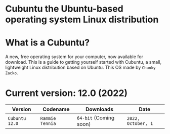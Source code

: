 # Cubuntu the Ubuntu-based operating system Linux distribution

# What is a Cubuntu?


A new, free operating system for your computer, now available for download.
This is a guide to getting yourself started with Cubuntu, a small, lightweight Linux distribution based on Ubuntu.
This OS made by `Chunky Zacko`.


# Current version: 12.0 (2022)


| Version          | Codename         | Downloads                  | Date                   |
|------------------|------------------|----------------------------|------------------------|
| `Cubuntu 12.0`   | `Rammie Tennia`  |  `64-bit` (Coming soon)    | `2022, October, 1`     |
